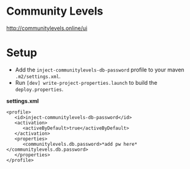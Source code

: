 # Community Levels
http://communitylevels.online/ui

# Setup
* Add the `inject-communitylevels-db-password` profile to your maven `.m2/settings.xml`.
* Run `[dev] write-project-properties.launch` to build the `deploy.properties`.


**settings.xml**
```
<profile>
   <id>inject-communitylevels-db-password</id>
   <activation>
      <activeByDefault>true</activeByDefault>
   </activation>
   <properties>
      <communitylevels.db.password>*add pw here*</communitylevels.db.password>
   </properties>
</profile>
```





